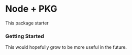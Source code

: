 # Node + PKG
This package starter

### Getting Started
This would hopefully grow to be more useful in the future.